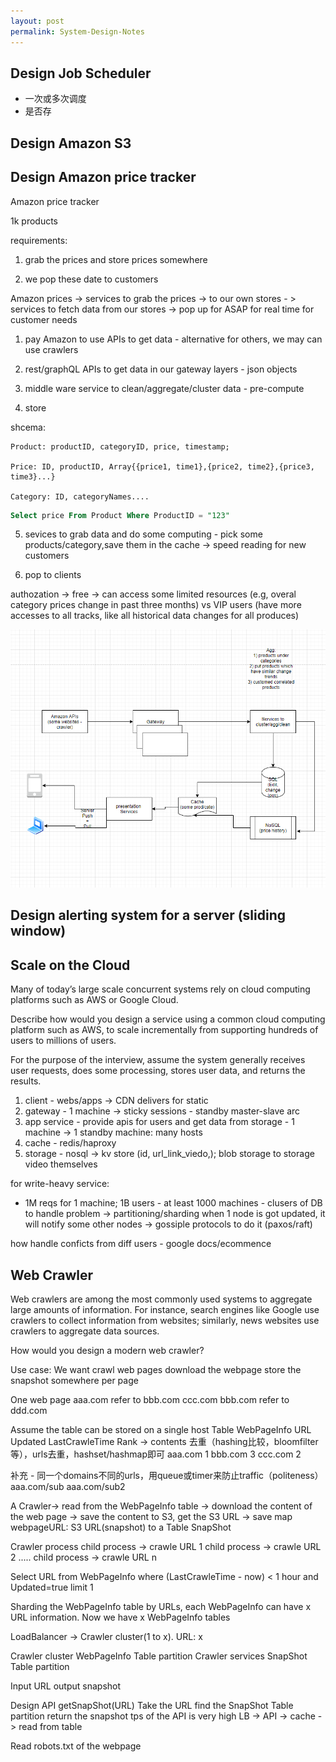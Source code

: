 ```yaml
---
layout: post
permalink: System-Design-Notes
---
```


## Design Job Scheduler
* 一次或多次调度
* 是否存

## Design Amazon S3

## Design Amazon price tracker

Amazon price tracker

1k products

requirements: 

1) grab the prices and store prices somewhere

2) we pop these date to customers

Amazon prices -> services to grab the prices -> to our own stores - > services to fetch data from our stores -> pop up for 
ASAP for real time for customer needs

1) pay Amazon to use APIs to get data - alternative for others, we may can use crawlers

2) rest/graphQL APIs to get data in our gateway layers - json objects

3) middle ware service to clean/aggregate/cluster data - pre-compute

4) store

shcema:

	Product: productID, categoryID, price, timestamp;
	
	Price: ID, productID, Array{{price1, time1},{price2, time2},{price3, time3}...}
	
	Category: ID, categoryNames....
	
```sql
Select price From Product Where ProductID = "123" 
```

5) sevices to grab data and do some computing - pick some products/category,save them in the cache -> speed reading for new customers

6) pop to clients

authozation -> free -> can access some limited resources (e.g, overal category prices change in past three months) vs VIP users (have more accesses to all tracks, like all historical data changes for all produces)

![架构图](/assets/img/blogs/systemDesign/AmazonPriceTracker.png)

## Design alerting system for a server (sliding window)

## Scale on the Cloud

Many of today’s large scale concurrent systems rely on cloud computing platforms such as AWS or Google Cloud.

Describe how would you design a service using a common cloud computing platform such as AWS, to scale incrementally from supporting hundreds of users to millions of users.

For the purpose of the interview, assume the system generally receives user requests, does some processing, stores user data, and returns the results.


1) client - webs/apps -> CDN delivers for static
2) gateway - 1 machine -> sticky sessions - standby master-slave arc
3) app service - provide apis for users and get data from storage - 1 machine -> 1 standby machine: many hosts
4) cache - redis/haproxy
5) storage - nosql -> kv store (id, url_link_viedo,); blob storage to storage video themselves


for write-heavy service:
- 1M reqs for 1 machine; 1B users - at least 1000 machines - clusers of DB to handle problem -> partitioning/sharding
when 1 node is got updated, it will notify some other nodes -> gossiple protocols to do it (paxos/raft)



how handle conficts from diff users - google docs/ecommence

## Web Crawler
Web crawlers are among the most commonly used systems to aggregate large amounts of information. For instance, search engines like Google use crawlers to collect information from websites; similarly, news websites use crawlers to aggregate data sources.

How would you design a modern web crawler?

Use case:
We want crawl web pages
download the webpage
store the snapshot somewhere per page

One web page aaa.com
refer to bbb.com ccc.com
bbb.com refer to ddd.com

Assume the table can be stored on a single host
Table WebPageInfo
URL Updated LastCrawleTime Rank -> contents 去重（hashing比较，bloomfilter等），urls去重，hashset/hashmap即可
aaa.com                    1
bbb.com                    3
ccc.com                    2  

补充 - 同一个domains不同的urls，用queue或timer来防止traffic（politeness）
aaa.com/sub
aaa.com/sub2

A Crawler-> read from the WebPageInfo table
-> download the content of the web page
-> save the content to S3, get the S3 URL
-> save map webpageURL: S3 URL(snapshot) to a Table SnapShot

Crawler process
child process -> crawle URL 1
child process -> crawle URL 2
.....
child process -> crawle URL n

Select URL from WebPageInfo where (LastCrawleTime - now) < 1 hour and Updated=true limit 1

Sharding the WebPageInfo table by URLs, each WebPageInfo can have x URL information. Now we have x WebPageInfo tables

LoadBalancer -> Crawler cluster(1 to x).  URL: x 

Crawler cluster 
WebPageInfo Table partition
Crawler services
SnapShot Table partition 

Input URL output snapshot

Design API getSnapShot(URL)
Take the URL
find the SnapShot Table partition 
return the snapshot
tps of the API is very high
LB -> API -> cache -> read from table

Read robots.txt of the webpage
